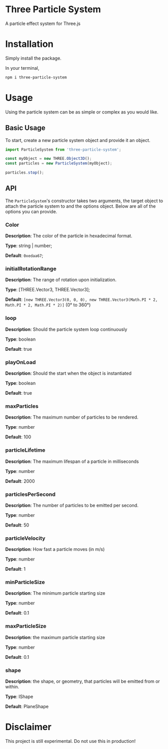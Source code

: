 # Three Particle System

A particle effect system for Three.js

# Installation

Simply install the package.

In your terminal,

```sh
npm i three-particle-system
```

# Usage

Using the particle system can be as simple or complex as you would like.

## Basic Usage

To start, create a new particle system object and provide it an object.

```js
import ParticleSystem from 'three-particle-system';

const myObject = new THREE.Object3D();
const particles = new ParticleSystem(myObject);

particles.stop();
```

## API

The `ParticleSystem`'s constructor takes two arguments, the target object to attach the particle system to and the options object. Below are all of the options you can provide.

### Color

**Description**: The color of the particle in hexadecimal format.

**Type**: string | number;

**Default**: `0xedaa67`;

### initialRotationRange

**Description**: The range of rotation upon initialization.

**Type**: [THREE.Vector3, THREE.Vector3];

**Default**: `[new THREE.Vector3(0, 0, 0), new THREE.Vector3(Math.PI * 2, Math.PI * 2, Math.PI * 2)]` (0° to 360°)

### loop

**Description**: Should the particle system loop continuously

**Type**: boolean

**Default**: true

### playOnLoad

**Description**: Should the start when the object is instantiated

**Type**: boolean

**Default**: true

### maxParticles

**Description**: The maximum number of particles to be rendered.

**Type**: number

**Default**: 100

### particleLifetime

**Description**: The maximum lifespan of a particle in milliseconds

**Type**: number

**Default**: 2000

### particlesPerSecond

**Description**: The number of particles to be emitted per second.

**Type**: number

**Default**: 50

### particleVelocity

**Description**: How fast a particle moves (in m/s)

**Type**: number

**Default**: 1

### minParticleSize

**Description**: The minimum particle starting size

**Type**: number

**Default**: 0.1

### maxParticleSize

**Description**: the maximum particle starting size

**Type**: number

**Default**: 0.1

### shape

**Description**: the shape, or geometry, that particles will be emitted from or within.

**Type**: IShape

**Default**: PlaneShape

# Disclaimer

This project is still experimental. Do not use this in production!
